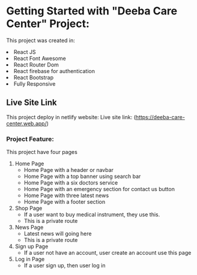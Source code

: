 # Getting Started with "Deeba Care Center" Project:

This project was created in:
<li>React JS </li>
<li> React Font Awesome</li>
<li>React Router Dom</li>
<li>React firebase for authentication</li>
<li>React Bootstrap</li>
<li>Fully Responsive</li>

## Live Site Link

This project deploy in netlify website: Live site link: (https://deeba-care-center.web.app/)

### Project Feature:

This project have four pages
    <ol>
        <li> Home Page
            <ul>
                <li>Home Page with a header or navbar</li>
                <li>Home Page with a top banner using search bar</li>
                <li>Home Page with a  six doctors service</li>
                <li>Home Page with an emergency section for contact us button</li>
                <li>Home Page with three latest news</li>
                <li>Home Page with a footer section</li>
            </ul>
        </li>
        <li> Shop Page
             <ul>
                <li>If a  user want to buy medical instrument, they use this.</li>
                <li>This is a private route</li>
            </ul>
        </li>
        <li> News Page
             <ul>
                <li>Latest news will going here</li>
                <li>This is a private route</li>
            </ul>
        </li>
        <li> Sign up Page
            <ul>
                <li> If a user not have an account, user create an account use this page</li>
            </ul>
        </li>
        <li> Log in Page
            <ul>
                <li>If a user sign up, then user log in </li>
            </ul>
        </li>
    </ol>
